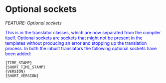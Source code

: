 # Optional sockets
_FEATURE: Optional sockets_

<span style="color:blue">This is in the translator classes, which are now separated from the compiler itself. Optional sockets are sockets that might not be present in the templates without producing an error and stopping up the translation process. In both the inbuilt translators the following optional sockets have been added:</span>

```
{TIME_STAMP} 
{SHORT_TIME_STAMP}
{VERSION} 
{SHORT_VERSION}
```
